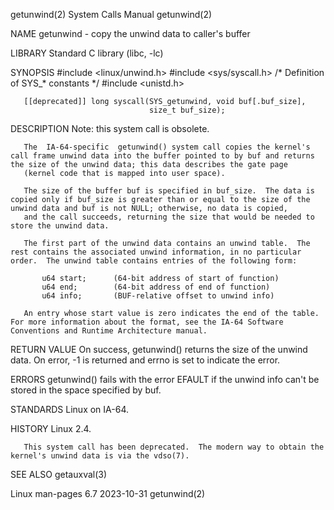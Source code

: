 getunwind(2)                                                                                System Calls Manual                                                                                getunwind(2)

NAME
       getunwind - copy the unwind data to caller's buffer

LIBRARY
       Standard C library (libc, -lc)

SYNOPSIS
       #include <linux/unwind.h>
       #include <sys/syscall.h>      /* Definition of SYS_* constants */
       #include <unistd.h>

       [[deprecated]] long syscall(SYS_getunwind, void buf[.buf_size],
                                   size_t buf_size);

DESCRIPTION
       Note: this system call is obsolete.

       The  IA-64-specific  getunwind() system call copies the kernel's call frame unwind data into the buffer pointed to by buf and returns the size of the unwind data; this data describes the gate page
       (kernel code that is mapped into user space).

       The size of the buffer buf is specified in buf_size.  The data is copied only if buf_size is greater than or equal to the size of the unwind data and buf is not NULL; otherwise, no data is copied,
       and the call succeeds, returning the size that would be needed to store the unwind data.

       The first part of the unwind data contains an unwind table.  The rest contains the associated unwind information, in no particular order.  The unwind table contains entries of the following form:

           u64 start;      (64-bit address of start of function)
           u64 end;        (64-bit address of end of function)
           u64 info;       (BUF-relative offset to unwind info)

       An entry whose start value is zero indicates the end of the table.  For more information about the format, see the IA-64 Software Conventions and Runtime Architecture manual.

RETURN VALUE
       On success, getunwind() returns the size of the unwind data.  On error, -1 is returned and errno is set to indicate the error.

ERRORS
       getunwind() fails with the error EFAULT if the unwind info can't be stored in the space specified by buf.

STANDARDS
       Linux on IA-64.

HISTORY
       Linux 2.4.

       This system call has been deprecated.  The modern way to obtain the kernel's unwind data is via the vdso(7).

SEE ALSO
       getauxval(3)

Linux man-pages 6.7                                                                              2023-10-31                                                                                    getunwind(2)
